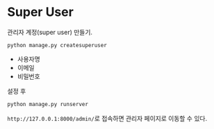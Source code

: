 # Super User

관리자 계정(super user) 만들기.

```
python manage.py createsuperuser
```

- 사용자명
- 이메일
- 비밀번호

설정 후

```python
python manage.py runserver
```

`http://127.0.0.1:8000/admin/`로 접속하면 관리자 페이지로 이동할 수 있다.

